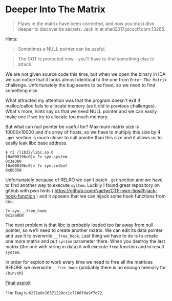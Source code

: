 # Deeper Into The Matrix

> Flaws in the matrix have been corrected, and now you must dive deeper to discover its secrets. Jack in at shell2017.picoctf.com:13265.

Hints:

> Sometimes a NULL pointer can be useful.

> The GOT is protected now - you'll have to find something else to attack.

We are not given source code this time, but when we open the binary in IDA we can notice that it looks almost identical to the one from `Enter The Matrix` challenge. Unfortunately the bug seems to be fixed, so we need to find something else.

What attracted my attention was that the program doesn't exit if malloc/calloc fails to allocate memory (as it did in previous challenges). What's more, hints say us that we need NULL pointer and we can easily make one if we try to allocate too much memory.

But what can null pointer be useful for? Maximum matrix size is 10000x10000 and it's array of floats, so we have to multiply this size by 4. `.got` section is much closer to null pointer than this size and it allows us to easily leak libc base address.

```
$ r2 /lib32/libc.so.6
[0x00019bc0]> ?v sym.system
0x3e3e0
[0x00019bc0]> ?v sym.setbuf
0x6b350
```

Unfortunately because of RELRO we can't patch `.got` section and we have to find another way to execute `system`.
Luckily I found great repository on github with pwn hints ( https://github.com/Naetw/CTF-pwn-tips#hijack-hook-function ) and it appears that we can hijack some hook functions from libc.

```
?v sym.__free_hook
0x1aa8b8
```

The next problem is that libc is probably loaded too far away from null pointer, so we'll need to create another matrix. We can edit its data pointer and use it to overwrite `__free_hook`. Last thing we have to do is to create one more matrix and put `system` parameter there. When you destroy the last matrix (the one with string in data) it will execute `free` function and in result `system`.

In order for exploit to work every time we need to free all the matrices BEFORE we overwrite `__free_hook` (probably there is no enough memory for `/bin/sh`)

[Final exploit](exploit.py)

The flag is `6271e0c26371220cc1c7166fda9f7d72`.
